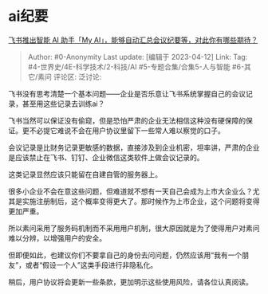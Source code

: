 # ai纪要
[飞书推出智能 AI 助手「My AI」，能够自动汇总会议纪要等，对此你有哪些期待？](https://www.zhihu.com/question/594980453/answer/2980072119)

> Author: #0-Anonymity
> Last update: [编辑于 2023-04-12]
> Link:
> Tag: #4-世界史/4E-科学技术/2-科技/AI #5-专题合集/合集5-人与智能 #6-其它/素问
> 评论区:
> 泛讨论:

飞书没有思考清楚一个基本问题——企业是否乐意让飞书系统掌握自己的会议记录，甚至用这些记录去训练ai？

飞书当然可以保证没有偷窥，但是恐怕严肃的企业无法相信这种没有硬保障的保证。更不必提它难说不会在用户协议里留下一些常人难以察觉的口子。

会议记录是比财务记录更敏感的数据，直接涉及到企业机密，坦率讲，严肃的企业是应该禁止在飞书、钉钉、企业微信这类软件上做会议记录的。

这类记录显然应该只能留在自建自管的服务器上。

很多小企业不会在意这些问题，但难道就不想有一天自己会成为上市大企业么？尤其是实施注册制后，这个概率变得更大了。那时候作为上市企业，这个问题将变得更加严重。

所以素问采用了服务码机制而不采用用户机制，很大原因就是为了使得用户对素问难以分辨，以增强用户的安全。

但即便如此，也建议你们不要拿自己的身份去问问题，仍然应该用“我有一个朋友”，或者“假设一个人”这类手段进行非隐私化。

稍后，用户协议将会更新一些条款，更加明示这些使用风险，请各位认真阅读。
